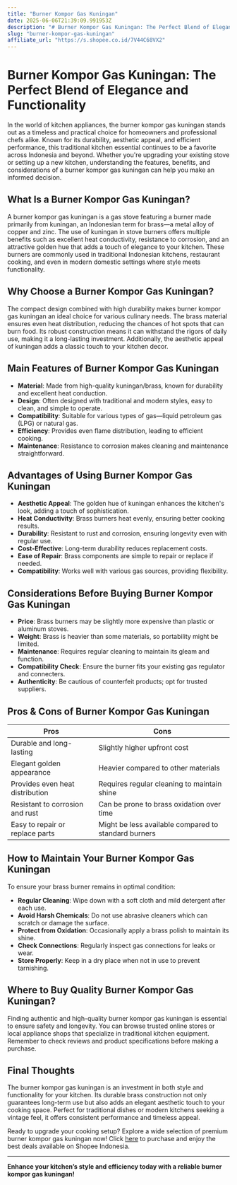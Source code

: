 ```yaml
---
title: "Burner Kompor Gas Kuningan"
date: 2025-06-06T21:39:09.991953Z
description: "# Burner Kompor Gas Kuningan: The Perfect Blend of Elegance and Functionality..."
slug: "burner-kompor-gas-kuningan"
affiliate_url: "https://s.shopee.co.id/7V44C68VX2"
---
```

# Burner Kompor Gas Kuningan: The Perfect Blend of Elegance and Functionality

In the world of kitchen appliances, the burner kompor gas kuningan stands out as a timeless and practical choice for homeowners and professional chefs alike. Known for its durability, aesthetic appeal, and efficient performance, this traditional kitchen essential continues to be a favorite across Indonesia and beyond. Whether you're upgrading your existing stove or setting up a new kitchen, understanding the features, benefits, and considerations of a burner kompor gas kuningan can help you make an informed decision.

## What Is a Burner Kompor Gas Kuningan?

A burner kompor gas kuningan is a gas stove featuring a burner made primarily from kuningan, an Indonesian term for brass—a metal alloy of copper and zinc. The use of kuningan in stove burners offers multiple benefits such as excellent heat conductivity, resistance to corrosion, and an attractive golden hue that adds a touch of elegance to your kitchen. These burners are commonly used in traditional Indonesian kitchens, restaurant cooking, and even in modern domestic settings where style meets functionality.

## Why Choose a Burner Kompor Gas Kuningan?

The compact design combined with high durability makes burner kompor gas kuningan an ideal choice for various culinary needs. The brass material ensures even heat distribution, reducing the chances of hot spots that can burn food. Its robust construction means it can withstand the rigors of daily use, making it a long-lasting investment. Additionally, the aesthetic appeal of kuningan adds a classic touch to your kitchen decor.

## Main Features of Burner Kompor Gas Kuningan

- **Material**: Made from high-quality kuningan/brass, known for durability and excellent heat conduction.
- **Design**: Often designed with traditional and modern styles, easy to clean, and simple to operate.
- **Compatibility**: Suitable for various types of gas—liquid petroleum gas (LPG) or natural gas.
- **Efficiency**: Provides even flame distribution, leading to efficient cooking.
- **Maintenance**: Resistance to corrosion makes cleaning and maintenance straightforward.

## Advantages of Using Burner Kompor Gas Kuningan

- **Aesthetic Appeal**: The golden hue of kuningan enhances the kitchen's look, adding a touch of sophistication.
- **Heat Conductivity**: Brass burners heat evenly, ensuring better cooking results.
- **Durability**: Resistant to rust and corrosion, ensuring longevity even with regular use.
- **Cost-Effective**: Long-term durability reduces replacement costs.
- **Ease of Repair**: Brass components are simple to repair or replace if needed.
- **Compatibility**: Works well with various gas sources, providing flexibility.

## Considerations Before Buying Burner Kompor Gas Kuningan

- **Price**: Brass burners may be slightly more expensive than plastic or aluminum stoves.
- **Weight**: Brass is heavier than some materials, so portability might be limited.
- **Maintenance**: Requires regular cleaning to maintain its gleam and function.
- **Compatibility Check**: Ensure the burner fits your existing gas regulator and connecters.
- **Authenticity**: Be cautious of counterfeit products; opt for trusted suppliers.

## Pros & Cons of Burner Kompor Gas Kuningan

| Pros | Cons |
|--------|---------|
| Durable and long-lasting | Slightly higher upfront cost |
| Elegant golden appearance | Heavier compared to other materials |
| Provides even heat distribution | Requires regular cleaning to maintain shine |
| Resistant to corrosion and rust | Can be prone to brass oxidation over time |
| Easy to repair or replace parts | Might be less available compared to standard burners |

## How to Maintain Your Burner Kompor Gas Kuningan

To ensure your brass burner remains in optimal condition:

- **Regular Cleaning**: Wipe down with a soft cloth and mild detergent after each use.
- **Avoid Harsh Chemicals**: Do not use abrasive cleaners which can scratch or damage the surface.
- **Protect from Oxidation**: Occasionally apply a brass polish to maintain its shine.
- **Check Connections**: Regularly inspect gas connections for leaks or wear.
- **Store Properly**: Keep in a dry place when not in use to prevent tarnishing.

## Where to Buy Quality Burner Kompor Gas Kuningan?

Finding authentic and high-quality burner kompor gas kuningan is essential to ensure safety and longevity. You can browse trusted online stores or local appliance shops that specialize in traditional kitchen equipment. Remember to check reviews and product specifications before making a purchase.

## Final Thoughts

The burner kompor gas kuningan is an investment in both style and functionality for your kitchen. Its durable brass construction not only guarantees long-term use but also adds an elegant aesthetic touch to your cooking space. Perfect for traditional dishes or modern kitchens seeking a vintage feel, it offers consistent performance and timeless appeal.

Ready to upgrade your cooking setup? Explore a wide selection of premium burner kompor gas kuningan now! Click [here](https://s.shopee.co.id/7V44C68VX2) to purchase and enjoy the best deals available on Shopee Indonesia.

---

**Enhance your kitchen’s style and efficiency today with a reliable burner kompor gas kuningan!**